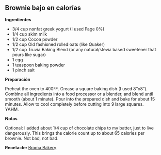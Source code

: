## Brownie bajo en calorías

**Ingredientes**

- 3/4 cup nonfat greek yogurt (I used Fage 0%)
- 1/4 cup skim milk
- 1/2 cup Cocoa powder
- 1/2 cup Old fashioned rolled oats (like Quaker)
- 1/2 cup Truvia Baking Blend (or any natural/stevia based sweetener that pours like sugar)
- 1 egg
- 1 teaspoon baking powder
- 1 pinch salt

**Preparación**

Preheat the oven to 400°F. Grease a square baking dish (I used 8″x8″).
Combine all ingredients into a food processor or a blender, and blend until smooth (about 1 minute).
Pour into the prepared dish and bake for about 15 minutes. Allow to cool completely before cutting into 9 large squares. YAHM.

**Notas**

Optional: I added about 1/4 cup of chocolate chips to my batter, just to live dangerously. This brings the calorie count up to about 65 calories per brownie. Not bad, not bad.

**Receta de:** [Broma Bakery](http://bromabakery.com/2013/04/37-calorie-brownies-and-no-im-not.html)